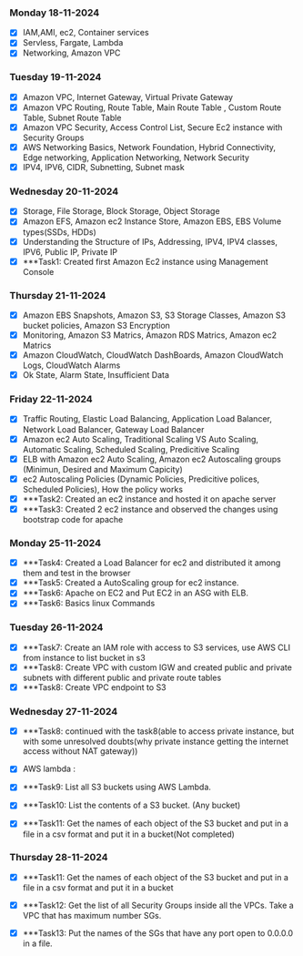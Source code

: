 ### Monday 18-11-2024

- [x] IAM,AMI, ec2, Container services
- [x] Servless, Fargate, Lambda
- [x] Networking, Amazon VPC

### Tuesday 19-11-2024

- [x] Amazon VPC, Internet Gateway, Virtual Private Gateway
- [x] Amazon VPC Routing, Route Table, Main Route Table , Custom Route Table, Subnet Route Table
- [x] Amazon VPC Security, Access Control List, Secure Ec2 instance with Security Groups
- [x] AWS Networking Basics, Network Foundation, Hybrid Connectivity, Edge networking, Application Networking, Network Security
- [x] IPV4, IPV6, CIDR, Subnetting, Subnet mask

### Wednesday 20-11-2024

- [x] Storage, File Storage, Block Storage, Object Storage
- [x] Amazon EFS, Amazon ec2 Instance Store, Amazon EBS, EBS Volume types(SSDs, HDDs)
- [x] Understanding the Structure of IPs, Addressing, IPV4, IPV4 classes, IPV6, Public IP, Private IP
- [x] \*\*\*Task1: Created first Amazon Ec2 instance using Management Console

### Thursday 21-11-2024

- [x] Amazon EBS Snapshots, Amazon S3, S3 Storage Classes, Amazon S3 bucket policies, Amazon S3 Encryption
- [x] Monitoring, Amazon S3 Matrics, Amazon RDS Matrics, Amazon ec2 Matrics
- [x] Amazon CloudWatch, CloudWatch DashBoards, Amazon CloudWatch Logs, CloudWatch Alarms
- [x] Ok State, Alarm State, Insufficient Data

### Friday 22-11-2024

- [x] Traffic Routing, Elastic Load Balancing, Application Load Balancer, Network Load Balancer, Gateway Load Balancer
- [x] Amazon ec2 Auto Scaling, Traditional Scaling VS Auto Scaling, Automatic Scaling, Scheduled Scaling, Predicitive Scaling
- [x] ELB with Amazon ec2 Auto Scaling, Amazon ec2 Autoscaling groups (Minimun, Desired and Maximum Capicity)
- [x] ec2 Autoscaling Policies (Dynamic Policies, Predicitive polices, Scheduled Policies), How the policy works
- [x] \*\*\*Task2: Created an ec2 instance and hosted it on apache server
- [x] \*\*\*Task3: Created 2 ec2 instance and observed the changes using bootstrap code for apache

### Monday 25-11-2024

- [x] \*\*\*Task4: Created a Load Balancer for ec2 and distributed it among them and test in the browser
- [x] \*\*\*Task5: Created a AutoScaling group for ec2 instance.
- [x] \*\*\*Task6: Apache on EC2 and Put EC2 in an ASG with ELB.
- [x] \*\*\*Task6: Basics linux Commands

### Tuesday 26-11-2024

- [x] \*\*\*Task7: Create an IAM role with access to S3 services, use AWS CLI from instance to list bucket in s3
- [x] \*\*\*Task8: Create VPC with custom IGW and created public and private subnets with different public and private route tables
- [x] \*\*\*Task8: Create VPC endpoint to S3

### Wednesday 27-11-2024

- [x] \*\*\*Task8: continued with the task8(able to access private instance, but with some unresolved doubts(why private instance getting the internet access without NAT gateway))
- [x] AWS lambda :
- [x] \*\*\*Task9: List all S3 buckets using AWS Lambda.
- [x] \*\*\*Task10: List the contents of a S3 bucket. (Any bucket)
- [x] \*\*\*Task11: Get the names of each object of the S3 bucket and put in a file in a csv format and put it in a bucket(Not completed)


### Thursday 28-11-2024
- [x] \*\*\*Task11: Get the names of each object of the S3 bucket and put in a file in a csv format and put it in a bucket
- [x] \*\*\*Task12: Get the list of all Security Groups inside all the VPCs. Take a VPC that has maximum number SGs.
- [x] \*\*\*Task13: Put the names of the SGs that have any port open to 0.0.0.0 in a file.



